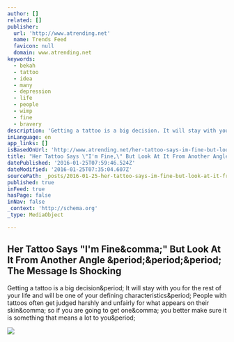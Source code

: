 ```yaml
---
author: []
related: []
publisher:
  url: 'http://www.atrending.net'
  name: Trends Feed
  favicon: null
  domain: www.atrending.net
keywords:
  - bekah
  - tattoo
  - idea
  - many
  - depression
  - life
  - people
  - wimp
  - fine
  - bravery
description: 'Getting a tattoo is a big decision. It will stay with you for the rest of your life and will be one of your defining characteristics. People with tattoos often get judged harshly and unfairly for what appears on their skin, so if you are going to get one, you better make sure it is something that means a lot to you.'
inLanguage: en
app_links: []
isBasedOnUrl: 'http://www.atrending.net/her-tattoo-says-im-fine-but-look-at-it-from-another-angle-the-message-is-shocking.html'
title: "Her Tattoo Says \"I'm Fine,\" But Look At It From Another Angle ... The Message Is Shocking"
datePublished: '2016-01-25T07:59:46.524Z'
dateModified: '2016-01-25T07:35:04.607Z'
sourcePath: _posts/2016-01-25-her-tattoo-says-im-fine-but-look-at-it-from-another-angl.md
published: true
inFeed: true
hasPage: false
inNav: false
_context: 'http://schema.org'
_type: MediaObject

---
```

<article style=""><h1>Her Tattoo Says "I'm Fine&amp;comma;" But Look At It From Another Angle &amp;period;&amp;period;&amp;period; The Message Is Shocking</h1><p>Getting a tattoo is a big decision&amp;period; It will stay with you for the rest of your life and will be one of your defining characteristics&amp;period; People with tattoos often get judged harshly and unfairly for what appears on their skin&amp;comma; so if you are going to get one&amp;comma; you better make sure it is something that means a lot to you&amp;period;</p><img src="http://www.atrending.net/wp-content/uploads/2016/01/im-fine-tattoo.jpg" /></article>